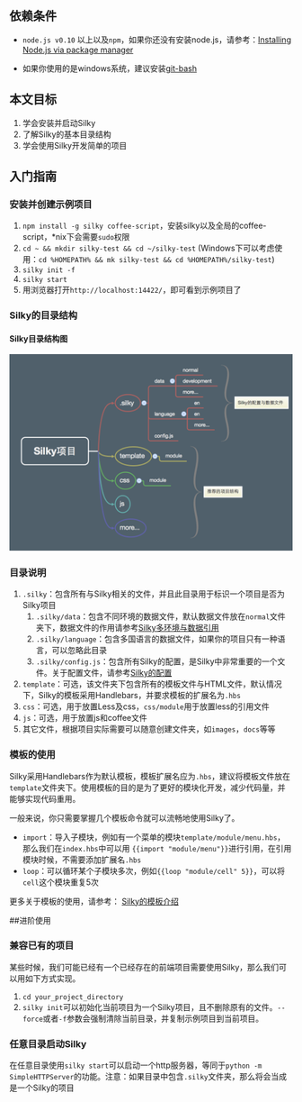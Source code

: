 <!--
title: Silky的新手指南
-->

## 依赖条件

* `node.js v0.10` 以上以及`npm`，如果你还没有安装node.js，请参考：[Installing Node.js via package manager](https://github.com/joyent/node/wiki/Installing-Node.js-via-package-manager)

* 如果你使用的是windows系统，建议安装[git-bash](http://www.git-scm.com/downloads)

## 本文目标

1. 学会安装并启动Silky
2. 了解Silky的基本目录结构
3. 学会使用Silky开发简单的项目

## 入门指南

### 安装并创建示例项目

1. `npm install -g silky coffee-script`，安装silky以及全局的coffee-script，*nix下会需要`sudo`权限
2. `cd ~ && mkdir silky-test && cd ~/silky-test` (Windows下可以考虑使用：`cd %HOMEPATH% && mk silky-test && cd %HOMEPATH%/silky-test`)
3. `silky init -f`
4. `silky start`
5. 用浏览器打开`http://localhost:14422/`，即可看到示例项目了

### Silky的目录结构

#### Silky目录结构图

![Silky目录结构](/images/silky-directory-tree.png)

### 目录说明

1. `.silky`：包含所有与Silky相关的文件，并且此目录用于标识一个项目是否为Silky项目
	1. `.silky/data`：包含不同环境的数据文件，默认数据文件放在`normal`文件夹下，数据文件的作用请参考[Silky多环境与数据引用](/post/running-environment-of-silky.html)
	2. `.silky/language`：包含多国语言的数据文件，如果你的项目只有一种语言，可以忽略此目录
	3. `.silky/config.js`：包含所有Silky的配置，是Silky中非常重要的一个文件。关于配置文件，请参考[Silky的配置](/post/configure-of-silky.html)
2. `template`：可选，该文件夹下包含所有的模板文件与HTML文件，默认情况下，Silky的模板采用Handlebars，并要求模板的扩展名为`.hbs`
3. `css`：可选，用于放置Less及css，`css/module`用于放置less的引用文件
4. `js`：可选，用于放置js和coffee文件
5. 其它文件，根据项目实际需要可以随意创建文件夹，如`images`，`docs`等等

### 模板的使用

Silky采用Handlebars作为默认模板，模板扩展名应为`.hbs`，建议将模板文件放在`template`文件夹下。使用模板的目的是为了更好的模块化开发，减少代码量，并能够实现代码重用。

一般来说，你只需要掌握几个模板命令就可以流畅地使用Silky了。

* `import`：导入子模块，例如有一个菜单的模块`template/module/menu.hbs`，那么我们在`index.hbs`中可以用 `{{import "module/menu"}}`进行引用，在引用模块时候，不需要添加扩展名`.hbs`
* `loop`：可以循环某个子模块多次，例如`{{loop "module/cell" 5}}`，可以将`cell`这个模块重复5次


更多关于模板的使用，请参考： [Silky的模板介绍](/post/template-of-silky.html)


##进阶使用


### 兼容已有的项目

某些时候，我们可能已经有一个已经存在的前端项目需要使用Silky，那么我们可以用如下方式实现。

1. `cd your_project_directory`
2. `silky init`可以初始化当前项目为一个Silky项目，且不删除原有的文件。`--force`或者`-f`参数会强制清除当前目录，并复制示例项目到当前项目。


### 任意目录启动Silky

在任意目录使用`silky start`可以启动一个http服务器，等同于`python -m SimpleHTTPServer`的功能。注意：如果目录中包含`.silky`文件夹，那么将会当成是一个Silky的项目

